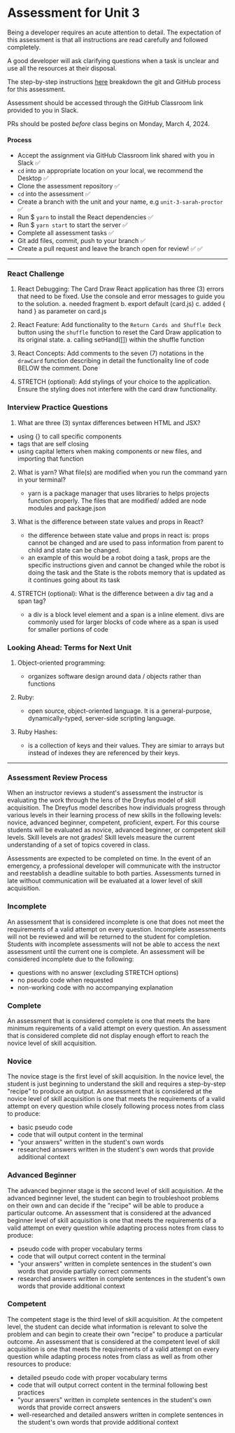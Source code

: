 # Assessment for Unit 3

Being a developer requires an acute attention to detail. The expectation of this assessment is that all instructions are read carefully and followed completely.

A good developer will ask clarifying questions when a task is unclear and use all the resources at their disposal.

The step-by-step instructions [here](https://github.com/LEARNAcademy/Syllabus/blob/main/github/assessments.md) breakdown the git and GitHub process for this assessment.

Assessment should be accessed through the GitHub Classroom link provided to you in Slack.

PRs should be posted _before_ class begins on Monday, March 4, 2024.

#### Process

- Accept the assignment via GitHub Classroom link shared with you in Slack ✅
- `cd` into an appropriate location on your local, we recommend the Desktop ✅
- Clone the assessment repository ✅
- `cd` into the assessment ✅
- Create a branch with the unit and your name, e.g `unit-3-sarah-proctor` ✅
- Run $ `yarn` to install the React dependencies ✅
- Run $ `yarn start` to start the server ✅
- Complete all assessment tasks ✅
- Git add files, commit, push to your branch ✅
- Create a pull request and leave the branch open for review! ✅
✅
---

### React Challenge

1. React Debugging: The Card Draw React application has three (3) errors that need to be fixed. Use the console and error messages to guide you to the solution.
    a. needed fragment
    b. export default (card.js)
    c. added { hand } as parameter on card.js

2. React Feature: Add functionality to the `Return Cards and Shuffle Deck` button using the `shuffle` function to reset the Card Draw application to its original state.
    a. calling setHand([]) within the shuffle function

3. React Concepts: Add comments to the seven (7) notations in the `drawCard` function describing in detail the functionality line of code BELOW the comment.
    Done

4. STRETCH (optional): Add stylings of your choice to the application. Ensure the styling does not interfere with the card draw functionality.

### Interview Practice Questions

1. What are three (3) syntax differences between HTML and JSX?

- using {} to call specific components
- tags that are self closing
- using capital letters when making components or new files, and importing that function 

2. What is yarn? What file(s) are modified when you run the command yarn in your terminal?
    - yarn is a package manager that uses libraries to helps projects function properly. The files that are modified/ added are node modules and package.json

3. What is the difference between state values and props in React?
    - the difference between state value and props in react is: props cannot be changed and are used to pass information from parent to child and state can be changed.
    - an example of this would be a robot doing a task, props are the specific instructions given and cannot be changed while the robot is doing the task and the State is the robots
    memory that is updated as it continues going about its task

4. STRETCH (optional): What is the difference between a div tag and a span tag?
    - a div is a block level element and a span is a inline element. divs are commonly used for larger blocks of code where as a span is used for smaller portions of code

### Looking Ahead: Terms for Next Unit

1. Object-oriented programming:
    - organizes software design around data / objects rather than functions

2. Ruby:
    - open source, object-oriented language. It is a general-purpose, dynamically-typed, server-side scripting language. 

3. Ruby Hashes:
    - is a collection of keys and their values. They are simiar to arrays but instead of indexes they are referenced by their keys.

---

### Assessment Review Process

When an instructor reviews a student's assessment the instructor is evaluating the work through the lens of the Dreyfus model of skill acquisition. The Dreyfus model describes how individuals progress through various levels in their learning process of new skills in the following levels: novice, advanced beginner, competent, proficient, expert. For this course students will be evaluated as novice, advanced beginner, or competent skill levels. Skill levels are not grades! Skill levels measure the current understanding of a set of topics covered in class.

Assessments are expected to be completed on time. In the event of an emergency, a professional developer will communicate with the instructor and reestablish a deadline suitable to both parties. Assessments turned in late without communication will be evaluated at a lower level of skill acquisition.

### Incomplete

An assessment that is considered incomplete is one that does not meet the requirements of a valid attempt on every question. Incomplete assessments will not be reviewed and will be returned to the student for completion. Students with incomplete assessments will not be able to access the next assessment until the current one is complete. An assessment will be considered incomplete due to the following:

- questions with no answer (excluding STRETCH options)
- no pseudo code when requested
- non-working code with no accompanying explanation

### Complete

An assessment that is considered complete is one that meets the bare minimum requirements of a valid attempt on every question. An assessment that is considered complete did not display enough effort to reach the novice level of skill acquisition.

### Novice

The novice stage is the first level of skill acquisition. In the novice level, the student is just beginning to understand the skill and requires a step-by-step "recipe" to produce an output. An assessment that is considered at the novice level of skill acquisition is one that meets the requirements of a valid attempt on every question while closely following process notes from class to produce:

- basic pseudo code
- code that will output content in the terminal
- "your answers" written in the student's own words
- researched answers written in the student's own words that provide additional context

### Advanced Beginner

The advanced beginner stage is the second level of skill acquisition. At the advanced beginner level, the student can begin to troubleshoot problems on their own and can decide if the "recipe" will be able to produce a particular outcome. An assessment that is considered at the advanced beginner level of skill acquisition is one that meets the requirements of a valid attempt on every question while adapting process notes from class to produce:

- pseudo code with proper vocabulary terms
- code that will output correct content in the terminal
- "your answers" written in complete sentences in the student's own words that provide partially correct comments
- researched answers written in complete sentences in the student's own words that provide additional context

### Competent

The competent stage is the third level of skill acquisition. At the competent level, the student can decide what information is relevant to solve the problem and can begin to create their own "recipe" to produce a particular outcome. An assessment that is considered at the competent level of skill acquisition is one that meets the requirements of a valid attempt on every question while adapting process notes from class as well as from other resources to produce:

- detailed pseudo code with proper vocabulary terms
- code that will output correct content in the terminal following best practices
- "your answers" written in complete sentences in the student's own words that provide correct answers
- well-researched and detailed answers written in complete sentences in the student's own words that provide additional context
